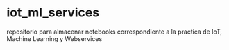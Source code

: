 # iot_ml_services
repositorio para almacenar notebooks correspondiente a la practica de IoT, Machine Learning y Webservices
